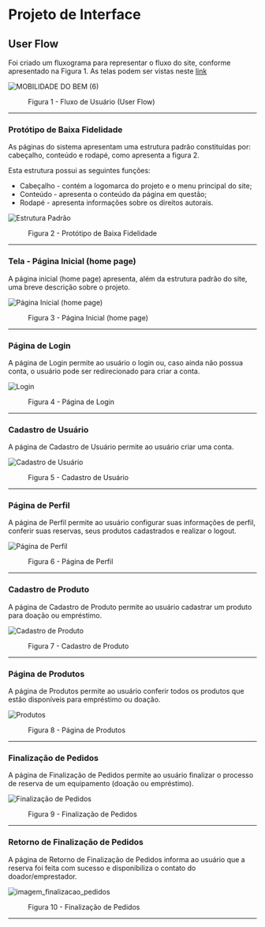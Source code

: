 
# Projeto de Interface

## User Flow

Foi criado um fluxograma para representar o fluxo do site, conforme apresentado na Figura 1. As telas podem ser vistas neste [link](https://www.figma.com/file/buiAz8Ppp889VEhVFYQWtF/Mobilidade-do-Bem?type=design&node-id=137%3A2&mode=design&t=qfn4wht3QSOW4R9c-1) 

![MOBILIDADE DO BEM (6)](https://github.com/ICEI-PUC-Minas-PMV-ADS/pmv-ads-2024-1-e1-proj-web-t13-mobilidade-do-bem/assets/110619692/9e249053-3982-434e-99b4-bacad86468a3)

<figure> 
  <figcaption>Figura 1 - Fluxo de Usuário (User Flow)
</figure> 
<hr>

### Protótipo de Baixa Fidelidade

As páginas do sistema apresentam uma estrutura padrão constituídas por: cabeçalho, conteúdo e rodapé, como apresenta a figura 2.

Esta estrutura possui as seguintes funções:   
<ul>
  <li>Cabeçalho - contém a logomarca do projeto e o menu principal do site;</li>
  <li>Conteúdo - apresenta o conteúdo da página em questão;</li>
  <li>Rodapé - apresenta informações sobre os direitos autorais.</li>
</ul>

![Estrutura Padrão](https://github.com/ICEI-PUC-Minas-PMV-ADS/pmv-ads-2024-1-e1-proj-web-t13-mobilidade-do-bem/assets/142820647/2d6ee75f-63b5-41d6-ad23-7b6c6bc1ad7f)

<figure> 
  <figcaption>Figura 2 - Protótipo de Baixa Fidelidade
</figure> 
<hr>

<h3><b>Tela - Página Inicial (home page) </b></h3>
<p>A página inicial (home page) apresenta, além da estrutura padrão do site, uma breve descrição sobre o projeto. </p>
  
![Página Inicial (home page)](https://github.com/ICEI-PUC-Minas-PMV-ADS/pmv-ads-2024-1-e1-proj-web-t13-mobilidade-do-bem/assets/142820647/9e5d960b-2150-4c15-a08e-96bc45406976)

<figure> 
  <figcaption>Figura 3 - Página Inicial (home page)
</figure> 
<hr>

<h3><b>Página de Login</b></h3>
<p>A página de Login permite ao usuário o login ou, caso ainda não possua conta, o usuário pode ser redirecionado para criar a conta.</p>

![Login](https://github.com/ICEI-PUC-Minas-PMV-ADS/pmv-ads-2024-1-e1-proj-web-t13-mobilidade-do-bem/assets/142820647/19b6d710-ef12-4194-be4f-e790a4b4a5e4)

<figure> 
  <figcaption> Figura 4 - Página de Login
</figure> 
<hr>

<h3><b>Cadastro de Usuário</b></h3>
<p>A página de Cadastro de Usuário permite ao usuário criar uma conta.</p>

![Cadastro de Usuário](https://github.com/ICEI-PUC-Minas-PMV-ADS/pmv-ads-2024-1-e1-proj-web-t13-mobilidade-do-bem/assets/142820647/d0ac904d-b590-4710-b745-dd258b7cb57d)

<figure> 
  <figcaption> Figura 5 - Cadastro de Usuário
</figure> 
<hr>

<h3><b>Página de Perfil</b></h3>
<p>A página de Perfil permite ao usuário configurar suas informações de perfil, conferir suas reservas, seus produtos cadastrados e realizar o logout.</p>

![Página de Perfil](https://github.com/ICEI-PUC-Minas-PMV-ADS/pmv-ads-2024-1-e1-proj-web-t13-mobilidade-do-bem/assets/142820647/c4111c7a-b980-4ac1-8c9c-11a0856b4eea)

<figure> 
  <figcaption> Figura 6 - Página de Perfil
</figure> 
<hr>

<h3><b>Cadastro de Produto</b></h3>
<p>A página de Cadastro de Produto permite ao usuário cadastrar um produto para doação ou empréstimo.</p>

![Cadastro de Produto](https://github.com/ICEI-PUC-Minas-PMV-ADS/pmv-ads-2024-1-e1-proj-web-t13-mobilidade-do-bem/assets/142820647/32b5ad17-1147-4b35-adda-4b2465d78a3e)


<figure> 
  <figcaption> Figura 7 - Cadastro de Produto
</figure> 
<hr>

<h3><b>Página de Produtos</b></h3>
<p>A página de Produtos permite ao usuário conferir todos os produtos que estão disponíveis para empréstimo ou doação.</p>

![Produtos](https://github.com/ICEI-PUC-Minas-PMV-ADS/pmv-ads-2024-1-e1-proj-web-t13-mobilidade-do-bem/assets/142820647/9be18945-3de9-41a0-a826-ab5a97057e5f)


<figure> 
  <figcaption> Figura 8 - Página de Produtos
</figure> 
<hr>

<h3><b>Finalização de Pedidos</b></h3>
<p>A página de Finalização de Pedidos permite ao usuário finalizar o processo de reserva de um equipamento (doação ou empréstimo).</p>

![Finalização de Pedidos](https://github.com/ICEI-PUC-Minas-PMV-ADS/pmv-ads-2024-1-e1-proj-web-t13-mobilidade-do-bem/assets/142820647/6552932a-5b76-491d-8cf5-b8f53cb7f9b5)

<figure> 
  <figcaption> Figura 9 - Finalização de Pedidos
</figure> 
<hr>

<h3><b>Retorno de Finalização de Pedidos</b></h3>
<p>A página de Retorno de Finalização de Pedidos informa ao usuário que a reserva foi feita com sucesso e disponibiliza o contato do doador/emprestador.</p>

![imagem_finalizacao_pedidos](https://github.com/ICEI-PUC-Minas-PMV-ADS/pmv-ads-2024-1-e1-proj-web-t13-mobilidade-do-bem/assets/139081871/e727f2d3-6d9d-49e4-a725-0731bd064dd5)


<figure> 
  <figcaption> Figura 10 - Finalização de Pedidos
</figure> 
<hr>




